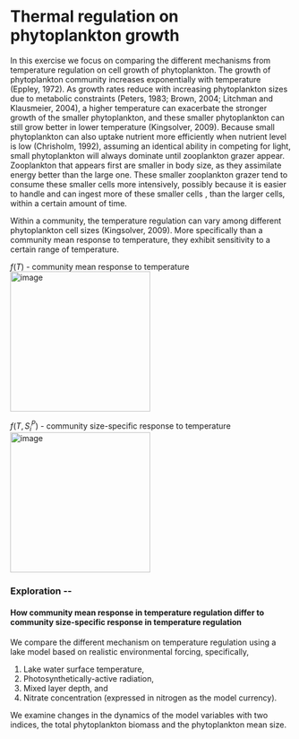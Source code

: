 # Thermal regulation on phytoplankton growth
In this exercise we focus on comparing the different mechanisms from temperature regulation on cell growth of phytoplankton.
The growth of phytoplankton community increases exponentially with temperature (Eppley, 1972).
As growth rates reduce with increasing phytoplankton sizes due to metabolic constraints (Peters, 1983; Brown, 2004; Litchman and Klausmeier, 2004), a higher temperature can exacerbate the stronger growth of the smaller phytoplankton, and these smaller phytoplankton can still grow better in lower temperature (Kingsolver, 2009).
Because small phytoplankton can also uptake nutrient more efficiently when nutrient level is low (Chrisholm, 1992), assuming an identical ability in competing for light, small phytoplankton will always dominate until zooplankton grazer appear.
Zooplankton that appears first are smaller in body size, as they assimilate energy better than the large one. These smaller zooplankton grazer tend to consume these smaller cells more intensively, possibly because it is easier to handle and can ingest more of these smaller cells , than the larger cells, within a certain amount of time.

Within a community, the temperature regulation can vary among different phytoplankton cell sizes (Kingsolver, 2009). 
More specifically than a community mean response to temperature, they exhibit sensitivity to a certain range of temperature. 



$f(T)$ - community mean response to temperature
<img width="250" alt="image" src="https://github.com/Debbcwing/TempSizeMod/assets/51200142/2673778b-0c45-40ad-914d-57eb3440cfb3">

$f(T, S_i^P)$ - community size-specific response to temperature
<img width="250" alt="image" src="https://github.com/Debbcwing/TempSizeMod/assets/51200142/cef261e0-70fe-4c48-82d4-c6f7991d38db">



### Exploration --
#### How community mean response in temperature regulation differ to community size-specific response in temperature regulation

We compare the different mechanism on temperature regulation using a lake model based on realistic environmental forcing, specifically,
1. Lake water surface temperature,
2. Photosynthetically-active radiation,
3. Mixed layer depth, and 
4. Nitrate concentration (expressed in nitrogen as the model currency).

We examine changes in the dynamics of the model variables with two indices, the total phytoplankton biomass and the phytoplankton mean size.





